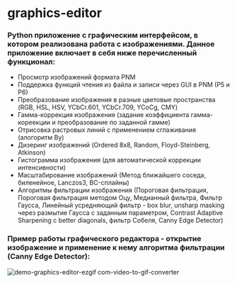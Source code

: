 
# graphics-editor
### Python приложение с графическим интерфейсом, в котором реализована работа с изображениями. Данное приложение включает в себя ниже перечисленный функционал:
* Просмотр изображений формата PNM
* Поддержка функций чтения из файла и записи через GUI в PNM (P5 и P6)
* Преобразование изображения в разные цветовые пространства (RGB, HSL, HSV, YCbCr.601, YCbCr.709, YCoCg, CMY)
* Гамма-коррекция изображения (задание коэффициента гамма-кореекции и преобразование по заданной гамме)
* Отрисовка растровых линий с применением сглаживания (алогоритм Ву)
* Дизеринг изображений (Ordered 8x8, Random, Floyd-Steinberg, Atkinson)
* Гистограмма изображения (для автоматической коррекции интенсивности)
* Масштабирование изображений (Метод ближайшего соседа, биленейное, Lanczos3, BC-сплайны)
* Алгоритмы фильтрации изображения (Пороговая фильтрация, Пороговая фильтрация методом Оцу, Медианный фильтра, Фильтр Гаусса, Линейный усредняющий фильтр - box blur, unsharp masking через размытие Гаусса с заданным параметром, Contrast Adaptive Sharpening с better diagonals, фильтр Собеля, Canny Edge Detector)

### Пример работы графического редактора - открытие изображение и применение к нему алгоритма фильтрации (Canny Edge Detector):
![demo-graphics-editor-ezgif com-video-to-gif-converter](https://github.com/DKurepin/graphics-editor/assets/91544570/e2fa83b9-79d8-4090-9fd5-1505b07a5bcc)
